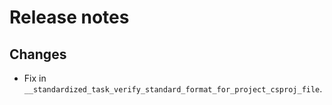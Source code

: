 # Release notes

## Changes

- Fix in `__standardized_task_verify_standard_format_for_project_csproj_file`.
